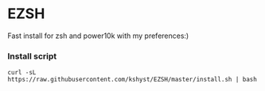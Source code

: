 # EZSH
Fast install for zsh and power10k with my preferences:)

### Install script

```
curl -sL https://raw.githubusercontent.com/kshyst/EZSH/master/install.sh | bash
```
